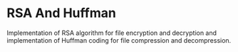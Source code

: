 # RSA And Huffman
Implementation of RSA algorithm for file encryption and decryption and implementation of Huffman coding for file compression and decompression.
